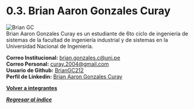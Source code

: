 # 0.3. Brian Aaron Gonzales Curay 
![Brian GC](https://github.com/user-attachments/assets/2e469e49-7289-45ec-b864-e21014c6e4f3) \
Brian Aaron Gonzales Curay es un estudiante de 6to ciclo de ingeniería de sistemas de la facultad de ingeniería industrial y de sistemas en la Universidad Nacional de Ingeniería.

**Correo Institucional:** brian.gonzales.c@uni.pe\
**Correo Personal:** curay.2004@gmail.com\
**Usuario de Github:** [BrianGC212](https://github.com/BrianGC212)\
**Perfil de Linkedin:** [Brian Aaron Gonzales Curay](https://www.linkedin.com/in/brian-gonzales-curay-1a3581247/)

**[Volver a integrantes](../../0/0.md)**

***[Regresar al índice](../../README.md)***
